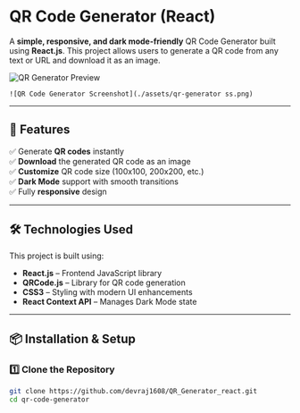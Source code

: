 # **QR Code Generator (React)**
A **simple, responsive, and dark mode-friendly** QR Code Generator built using **React.js**. This project allows users to generate a QR code from any text or URL and download it as an image.

![QR Generator Preview]()  
```
![QR Code Generator Screenshot](./assets/qr-generator ss.png)

```

---

## **🚀 Features**
✅ Generate **QR codes** instantly  
✅ **Download** the generated QR code as an image  
✅ **Customize** QR code size (100x100, 200x200, etc.)  
✅ **Dark Mode** support with smooth transitions  
✅ Fully **responsive** design  

---

## **🛠️ Technologies Used**
This project is built using:  

- **React.js** – Frontend JavaScript library  
- **QRCode.js** – Library for QR code generation  
- **CSS3** – Styling with modern UI enhancements  
- **React Context API** – Manages Dark Mode state  

---

## **📦 Installation & Setup**
### **1️⃣ Clone the Repository**
```sh
git clone https://github.com/devraj1608/QR_Generator_react.git
cd qr-code-generator
